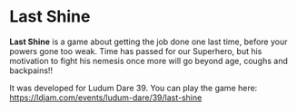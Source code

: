 # Last Shine

**Last Shine** is a game about getting the job done one last time, before your powers gone too weak. Time has passed for our Superhero, but his motivation to fight his nemesis once more will go beyond age, coughs and backpains!!



It was developed for Ludum Dare 39.
You can play the game here: https://ldjam.com/events/ludum-dare/39/last-shine
